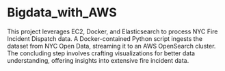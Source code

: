 # Bigdata_with_AWS
This project leverages EC2, Docker, and Elasticsearch to process NYC Fire Incident Dispatch data. A Docker-contained Python script ingests the dataset from NYC Open Data, streaming it to an AWS OpenSearch cluster. The concluding step involves crafting visualizations for better data understanding, offering insights into extensive fire incident data.
